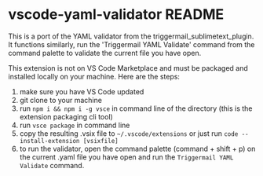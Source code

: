 # vscode-yaml-validator README

This is a port of the YAML validator from the triggermail_sublimetext_plugin. It functions similarly, run the 'Triggermail YAML Validate' command from the command palette to validate the current file you have open.

This extension is not on VS Code Marketplace and must be packaged and installed locally on your machine. Here are the steps:

1. make sure you have VS Code updated
2. git clone to your machine
3. run `npm i && npm i -g vsce` in command line of the directory (this is the extension packaging cli tool)
4. run `vsce package` in command line
5. copy the resulting .vsix file to `~/.vscode/extensions` or just run `code --install-extension [vsixfile]`
6. to run the validator, open the command palette (command + shift + p) on the current .yaml file you have open and run the `Triggermail YAML Validate` command.
